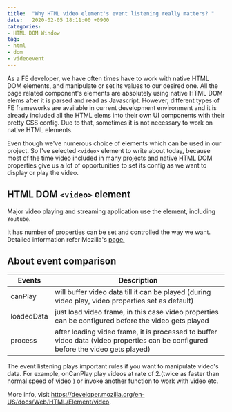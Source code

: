 ```yaml
---
title:  "Why HTML video element's event listening really matters? "
date:   2020-02-05 18:11:00 +0900
categories: 
- HTML DOM Window
tag: 
- html 
- dom 
- videoevent
---
```


As a FE developer, we have often times have to work with native HTML DOM elements, and manipulate or set its values to our desired one.
All the page related component's elements are absolutely using native HTML DOM elems after it is parsed and read as Javascript. However, different types of FE frameworks are available in current development environment and it is already included all the HTML elems into their own UI components with their pretty CSS config. Due to that, sometimes it is not necessary to work on native HTML elements.

Even though we've numerous choice of elements which can be used in our project. So I've selected `<video>` element to write about today, because most of the time video included in many projects and native HTML DOM properties give us a lof of opportunities to set its config as we want to display or play the video. 

## HTML DOM `<video>` element

Major video playing and streaming application use the element, including `Youtube`.

It has number of properties can be set and controlled the way we want.
Detailed information refer Mozilla's [page.](https://developer.mozilla.org/en-US/docs/Web/HTML/Element/video#Technical_summary)


## About event comparison

| Events     | Description                                                                                                                        |
| ---------- | ---------------------------------------------------------------------------------------------------------------------------------- |
| canPlay    | will buffer video data till it can be played (during video play, video properties set as default)                                  |
| loadedData | just load video frame, in this case video properties  can be configured before the video gets played                               |
| process    | after loading video frame, it is processed to buffer video data (video properties  can be configured before the video gets played) |

The event listening plays important rules if you want to manipulate video's data. For example, onCanPlay play videos at rate of 2.(twice as faster than normal speed of video ) or invoke another function to work with video etc. 

More info, visit <https://developer.mozilla.org/en-US/docs/Web/HTML/Element/video>.
